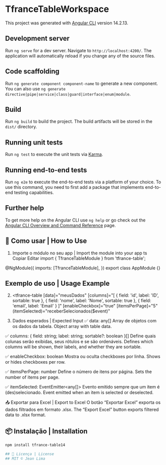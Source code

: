 # TfranceTableWorkspace

This project was generated with [Angular CLI](https://github.com/angular/angular-cli) version 14.2.13.

## Development server

Run `ng serve` for a dev server. Navigate to `http://localhost:4200/`. The application will automatically reload if you change any of the source files.

## Code scaffolding

Run `ng generate component component-name` to generate a new component. You can also use `ng generate directive|pipe|service|class|guard|interface|enum|module`.

## Build

Run `ng build` to build the project. The build artifacts will be stored in the `dist/` directory.

## Running unit tests

Run `ng test` to execute the unit tests via [Karma](https://karma-runner.github.io).

## Running end-to-end tests

Run `ng e2e` to execute the end-to-end tests via a platform of your choice. To use this command, you need to first add a package that implements end-to-end testing capabilities.

## Further help

To get more help on the Angular CLI use `ng help` or go check out the [Angular CLI Overview and Command Reference](https://angular.io/cli) page.

## 🚀 Como usar | How to Use
1. Importe o módulo no seu app | Import the module into your app
ts
Copiar
Editar
import { TfranceTableModule } from 'tfrance-table';

@NgModule({
  imports: [TfranceTableModule],
})
export class AppModule {}

## Exemplo de uso | Usage Example
2. <tfrance-table
  [data]="meusDados"
  [columns]="[
    { field: 'id', label: 'ID', sortable: true },
    { field: 'nome', label: 'Nome', sortable: true },
    { field: 'email', label: 'Email' }
  ]"
  [enableCheckbox]="true"
  [itemsPerPage]="5"
  (itemSelected)="receberSelecionados($event)"
>
</tfrance-table>

3. Dados esperados | Expected Input
✅ data: any[]
Array de objetos com os dados da tabela.
Object array with table data.

✅ columns: { field: string; label: string; sortable?: boolean }[]
Define quais colunas serão exibidas, seus rótulos e se são ordenáveis.
Defines which columns will be shown, their labels, and whether they are sortable.

✅ enableCheckbox: boolean
Mostra ou oculta checkboxes por linha.
Shows or hides checkboxes per row.

✅ itemsPerPage: number
Define o número de itens por página.
Sets the number of items per page.

✅ itemSelected: EventEmitter<any[]>
Evento emitido sempre que um item é (des)selecionado.
Event emitted when an item is selected or deselected.

📤 Exportar para Excel | Export to Excel
O botão “Exportar Excel” exporta os dados filtrados em formato .xlsx.
The “Export Excel” button exports filtered data to .xlsx format.



## 📦 Instalação | Installation

```bash
npm install tfrance-table14

## 📄 Licença | License
## MIT © Jean Lima
